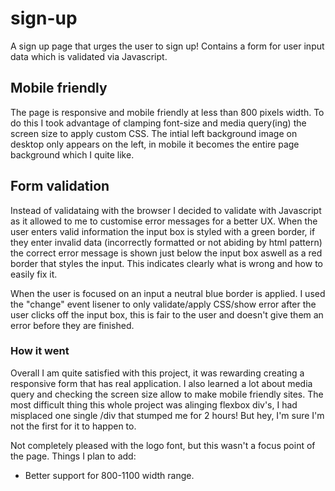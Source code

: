 # sign-up

A sign up page that urges the user to sign up! Contains a form for user input data which is validated via Javascript. 

## Mobile friendly

The page is responsive and mobile friendly at less than 800 pixels width. To do this I took advantage of clamping font-size and media query(ing) the screen size to apply custom CSS. The intial left background image on desktop only appears on the left, in mobile it becomes the entire page background which I quite like. 

## Form validation 

Instead of validataing with the browser I decided to validate with Javascript as it allowed to me to customise error messages for a better UX. When the user enters valid information the input box is styled with a green border, if they enter invalid data (incorrectly formatted or not abiding by html pattern) the correct error message is shown just below the input box aswell as a red border that styles the input. This indicates clearly what is wrong and how to easily fix it. 

When the user is focused on an input a neutral blue border is applied. I used the "change" event lisener to only validate/apply CSS/show error after the user clicks off the input box, this is fair to the user and doesn't give them an error before they are finished. 


### How it went

Overall I am quite satisfied with this project, it was rewarding creating a responsive form that has real application. I also learned a lot about media query and checking the screen size allow to make mobile friendly sites. The most difficult thing this whole project was alinging flexbox div's, I had misplaced one single /div that stumped me for 2 hours! But hey, I'm sure I'm not the first for it to happen to. 

Not completely pleased with the logo font, but this wasn't a focus point of the page.
Things I plan to add:
- Better support for 800-1100 width range.

